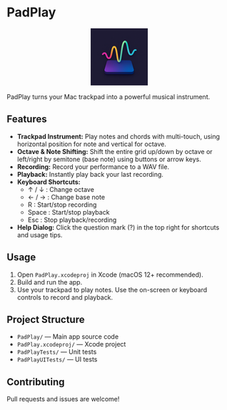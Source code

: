 # PadPlay

<p align="center">
  <img src="PadPlay/Assets.xcassets/AppIcon.appiconset/PadPlay.png" alt="PadPlay Logo" width="128" height="128"/>
</p>

PadPlay turns your Mac trackpad into a powerful musical instrument.

## Features
- **Trackpad Instrument:** Play notes and chords with multi-touch, using horizontal position for note and vertical for octave.
- **Octave & Note Shifting:** Shift the entire grid up/down by octave or left/right by semitone (base note) using buttons or arrow keys.
- **Recording:** Record your performance to a WAV file.
- **Playback:** Instantly play back your last recording.
- **Keyboard Shortcuts:**
  - ↑ / ↓ : Change octave
  - ← / → : Change base note
  - R : Start/stop recording
  - Space : Start/stop playback
  - Esc : Stop playback/recording
- **Help Dialog:** Click the question mark (?) in the top right for shortcuts and usage tips.

## Usage
1. Open `PadPlay.xcodeproj` in Xcode (macOS 12+ recommended).
2. Build and run the app.
3. Use your trackpad to play notes. Use the on-screen or keyboard controls to record and playback.

## Project Structure
- `PadPlay/` — Main app source code
- `PadPlay.xcodeproj/` — Xcode project
- `PadPlayTests/` — Unit tests
- `PadPlayUITests/` — UI tests

## Contributing
Pull requests and issues are welcome!